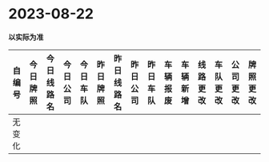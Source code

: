 # 2023-08-22

**以实际为准**

| 自编号  | 今日牌照     | 今日线路名     | 今日公司  | 今日车队  | 昨日牌照 | 昨日线路名     | 昨日公司    | 昨日车队  | 车辆报废 | 车辆新增 | 线路更改 | 车队更改  | 公司更改  | 牌照更改 |
|------|----------|-----------|-------|-------|------|-----------|---------|-------|------|------|------|-------|-------|------|
| 无变化 |



